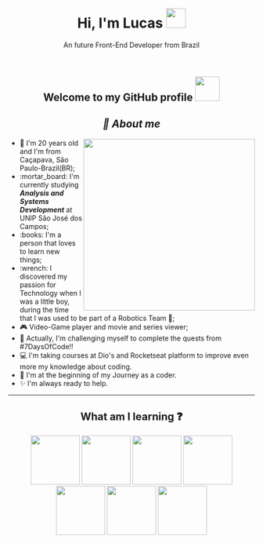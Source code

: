 <header>
  <h1 align="center"><strong>Hi, I'm Lucas</strong> <img src="https://user-images.githubusercontent.com/103296710/168450894-9b35b2af-c467-4ce0-b811-fef55926cf55.gif" width="40px"></h1>
  <p align="center">An future Front-End Developer from Brazil<p>
</header>

<body>
    <h2 align="center">Welcome to my GitHub profile <img src="https://user-images.githubusercontent.com/103296710/168143221-8c65d04c-eef2-4122-a280-2adca415b02a.gif" width="50px"</h2>
  <h2 align="center"> <strong><em> 📍 About me</em></strong></h2>
  <p align="justify">
    <img src="https://user-images.githubusercontent.com/103296710/168145504-7309e166-e617-44f4-aedb-20e3a7fb2c31.gif" width="350px" align="right">
  </P>
  <P align="justify">
    <ul>
       <li> 🌱 I'm 20 years old and I'm from Caçapava, São Paulo-Brazil(BR);
       <li> :mortar_board: I'm currently studying <strong><em>Analysis and Systems Development</em></strong> at UNIP São José dos Campos;
       <li>  :books: I'm a person that loves to learn new things;
       <li>  :wrench: I discovered my passion for Technology when I was a little boy, during the time that I was used to be part of a Robotics Team 🤖;
       <li> 🎮 Video-Game player and movie and series viewer;
       <li> 📆 Actually, I'm challenging myself to complete the quests from #7DaysOfCode!!
       <li> 💻 I'm taking courses at Dio's and Rocketseat platform to improve even more my knowledge about coding.
       <li> 🚀 I'm at the beginning of my Journey as a coder.
       <li> ✨ I'm always ready to help.
    </ul>
    <hr>
  </P>
  <p>
  
  <h2 align="center"> What am I learning ❓</h2>
  <div align="center" height="100px" padding-left="5px">
  <img src="https://user-images.githubusercontent.com/103296710/168451795-7b036eb2-9c84-4798-bbf1-250bf8f41161.png" height="100px" padding-left="5px">
  <img src="https://user-images.githubusercontent.com/103296710/168451805-27310f98-62a1-4a61-ba53-986760c3ba00.png" height="100px">
  <img src="https://user-images.githubusercontent.com/103296710/168451833-7803e460-0dfd-4101-a4f8-f91aa03ea60b.png" height="100px">
  <img src="https://user-images.githubusercontent.com/103296710/168451891-18827f8b-700a-4887-a172-7d44cd504bf6.png" height="100px">
  <img src="https://user-images.githubusercontent.com/103296710/168453427-999ab88b-2698-4957-9e9a-12b6650d703e.png" height="100px">
  <img src="https://user-images.githubusercontent.com/103296710/168453326-0e329d32-f6d3-4fdc-851c-3db8889d9f14.png" height="100px">
  <img src="https://user-images.githubusercontent.com/103296710/168453384-98eda32a-4543-4586-966a-4cedf35036c1.jpg" height="100px">
  </div>
  </p>
</body>
